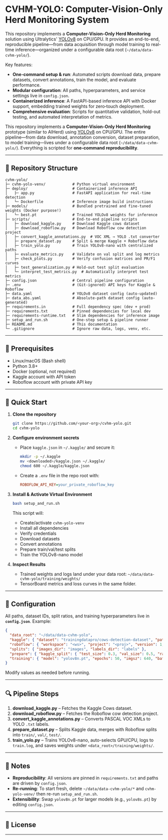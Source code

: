 # CVHM-YOLO: Computer-Vision-Only Herd Monitoring System

This repository implements a **Computer-Vision-Only Herd Monitoring** solution using Ultralytics' [YOLOv8](https://github.com/ultralytics/ultralytics) on CPU/GPU. It provides an end-to-end, reproducible pipeline—from data acquisition through model training to real-time inference—organized under a configurable data root (`~/data/data-cvhm-yolo/`).

Key features:

* **One‑command setup & run**: Automated scripts download data, prepare datasets, convert annotations, train the model, and evaluate performance.
* **Modular configuration**: All paths, hyperparameters, and service settings live in `config.json`.
* **Containerized inference**: A FastAPI-based inference API with Docker support, embedding trained weights for zero‑touch deployment.
* **Comprehensive evaluation**: Scripts for quantitative validation, hold-out testing, and automated interpretation of metrics.

This repository implements a **Computer-Vision-Only Herd Monitoring** prototype (similar to AIHerd) using [YOLOv8](https://github.com/ultralytics/ultralytics) on CPU/GPU. The entire pipeline—from data download, annotation conversion, dataset preparation, to model training—lives under a configurable data root (`~/data/data-cvhm-yolo/`). Everything is scripted for **one‑command reproducibility**.

---

## 📁 Repository Structure

```text
cvhm-yolo/
├─ cvhm-yolo-venv/            # Python virtual environment
├─ deploy/                    # Containerized inference API
│   ├─ app.py                 # FastAPI application for real-time detection
│   └─ Dockerfile             # Inference image build instructions
├─ models/                    # Bundled pretrained and fine-tuned weights (Docker purpose!)
│   └─ best.pt                # Trained YOLOv8 weights for inference
├─ scripts/                   # End-to-end pipeline scripts
│   ├─ download_kaggle.py     # Download Kaggle cows dataset
│   ├─ download_roboflow.py   # Download Roboflow cow detection project
│   ├─ convert_kaggle_annotations.py  # VOC XML → YOLO .txt converter
│   ├─ prepare_dataset.py     # Split & merge Kaggle + Roboflow data
│   ├─ train_yolo.py          # Train YOLOv8-nano with centralized paths
│   ├─ evaluate_metrics.py    # Validate on val split and log metrics
│   ├─ check_plots.py         # Verify confusion matrices and PR/F1 curves
│   ├─ test_generalization.py # Hold-out test split evaluation
│   └─ interpret_test_metrics.py  # Automatically interpret test metrics
├─ config.json                # Central pipeline configuration
├─ .env                       # (Git-ignored) API keys for Kaggle & Roboflow
├─ data.yaml                  # YOLOv8 dataset config (auto-updated)
├─ data_abs.yaml              # Absolute-path dataset config (auto-generated)
├─ requirements.in            # Full dependency spec (dev + prod)
├─ requirements.txt           # Pinned dependencies for local dev
├─ requirements-runtime.txt   # Slim dependencies for inference image
├─ setup_and_run.sh           # One-step setup & pipeline runner
├─ README.md                  # This documentation
└─ .gitignore                 # Ignore raw data, logs, venv, etc.
```

---

## 🔧 Prerequisites

* Linux/macOS (Bash shell)
* Python 3.8+
* Docker (optional, not required)
* Kaggle account with API token
* Roboflow account with private API key

---

## 🚀 Quick Start

1. **Clone the repository**

   ```bash
   git clone https://github.com/<your-org>/cvhm-yolo.git
   cd cvhm-yolo
   ```

2. **Configure environment secrets**

   * Place `kaggle.json` in `~/.kaggle/` and secure it:

     ```bash
     mkdir -p ~/.kaggle
     mv <downloaded>/kaggle.json ~/.kaggle/
     chmod 600 ~/.kaggle/kaggle.json
     ```
   * Create a `.env` file in the repo root with:

     ```ini
     ROBOFLOW_API_KEY=your_private_roboflow_key
     ```

3. **Install & Activate Virtual Environment**

   ```bash
   bash setup_and_run.sh
   ```

   This script will:

   * Create/activate `cvhm-yolo-venv`
   * Install all dependencies
   * Verify credentials
   * Download datasets
   * Convert annotations
   * Prepare train/val/test splits
   * Train the YOLOv8-nano model

4. **Inspect Results**

   * Trained weights and logs land under your data root: `~/data/data-cvhm-yolo/training/weights/`
   * TensorBoard metrics and loss curves in the same folder.

---

## 📜 Configuration

All paths, dataset IDs, split ratios, and training hyperparameters live in **`config.json`**. Example:

```json
{
  "data_root": "~/data/data-cvhm-yolo",
  "kaggle": { "dataset": "trainingdatapro/cows-detection-dataset", "path": "raw/kaggle" },
  "roboflow": { "workspace": "<ws>", "project": "<proj>", "version": 1, "path": "raw/roboflow" },
  "splits": { "images_dir": "images", "labels_dir": "labels" },
  "prepare": { "kaggle_split": { "test_size": 0.3, "val_size": 0.5, "random_state": 42 } },
  "training": { "model": "yolov8n.pt", "epochs": 50, "imgsz": 640, "batch_size": 4, "device_preference": ["cuda:0","cpu"] }
}
```

Modify values as needed before running.

---

## 🔍 Pipeline Steps

1. **download\_kaggle.py**  – Fetches the Kaggle Cows dataset.
2. **download\_roboflow\.py** – Fetches the Roboflow cow detection project.
3. **convert\_kaggle\_annotations.py** – Converts PASCAL VOC XMLs to YOLO `.txt` labels.
4. **prepare\_dataset.py** – Splits Kaggle data, merges with Roboflow splits into `train/`, `val/`, `test/`.
5. **train\_yolo.py** – Trains YOLOv8-nano, auto-selects GPU/CPU, logs to `train.log`, and saves weights under `<data_root>/training/weights/`.

---

## 📝 Notes

* **Reproducibility**: All versions are pinned in `requirements.txt` and paths are driven by `config.json`.
* **Re-running**: To start fresh, delete `~/data/data-cvhm-yolo/*` and `cvhm-yolo-venv/` then re-run `setup_and_run.sh`.
* **Extensibility**: Swap `yolov8n.pt` for larger models (e.g., `yolov8s.pt`) by editing `config.json`.

---

## 📄 License



---
